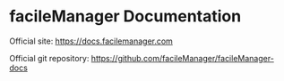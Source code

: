 facileManager Documentation
==
                                          
Official site: https://docs.facilemanager.com

Official git repository: https://github.com/facileManager/facileManager-docs
